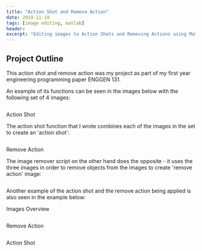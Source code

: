 ```yaml
---
title: "Action Shot and Remove Action"
date: 2019-11-19
tags: [image editing, matlab]
header:
excerpt: "Editing images to Action Shots and Removing Actions using MatLab"
---
```


## Project Outline

This action shot and remove action was my project as part of my first year engineering programming paper ENGGEN 131.

An example of its functions can be seen in the images below with the following set of 4 images:

<img src="{{ site.url }}{{ site.baseurl }}/images/matlab/Overview.JPG" alt="">


Action Shot

The action shot function that I wrote combines each of the images in the set to create an 'action shot':

<img src="{{ site.url }}{{ site.baseurl }}/images/matlab/Action Shot.JPG" alt="">


Remove Action

The image remover script on the other hand does the opposite - it uses the three images in order to remove objects from the images to create 'remove action' image:

<img src="{{ site.url }}{{ site.baseurl }}/images/matlab/Remove Action.JPG" alt="">

Another example of the action shot and the remove action being applied is also seen in the example below:

Images Overview

<img src="{{ site.url }}{{ site.baseurl }}/images/matlab/Overview 2.JPG" alt="">

Remove Action

<img src="{{ site.url }}{{ site.baseurl }}/images/matlab/Remove Action 2.JPG" alt="">

Action Shot

<img src="{{ site.url }}{{ site.baseurl }}/images/matlab/Action Shot2.JPG" alt="">
